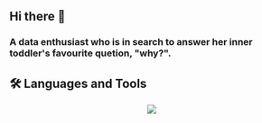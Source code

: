 ## Hi there 👋

### A data enthusiast who is in search to answer her inner toddler's favourite quetion, "why?".

## 🛠️ Languages and Tools

<p align="center">
  <img src="https://skillicons.dev/icons?i=py,r,vscode" />
</p>

<!--
<div align="center"> 
  <p>Visitor count</p>
  <img src="https://profile-counter.glitch.me/{USERNAME}/count.svg" alt="Visitor's Count" />
</div> 

- 🔭 I’m currently working on ...
- 🌱 I’m currently learning ...
- 👯 I’m looking to collaborate on ...
- 🤔 I’m looking for help with ...
- 💬 Ask me about ...
- 📫 How to reach me: ...
- 😄 Pronouns: ...
- ⚡ Fun fact: ...
-->
